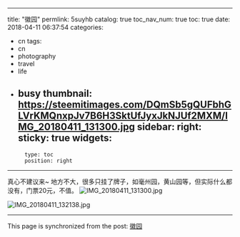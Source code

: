 
---
title: "徽园"
permlink: 5suyhb
catalog: true
toc_nav_num: true
toc: true
date: 2018-04-11 06:37:54
categories:
- cn
tags:
- cn
- photography
- travel
- life
- busy
thumbnail: https://steemitimages.com/DQmSb5gQUFbhGLVrKMQnxpJv7B6H3SktUfJyxJkNJUf2MXM/IMG_20180411_131300.jpg
sidebar:
    right:
        sticky: true
widgets:
    -
        type: toc
        position: right
---


真心不建议来~
地方不大，很多只挂了牌子，如毫州园，黄山园等，但实际什么都没有，门票20元，不值。
![IMG_20180411_131300.jpg](https://steemitimages.com/DQmSb5gQUFbhGLVrKMQnxpJv7B6H3SktUfJyxJkNJUf2MXM/IMG_20180411_131300.jpg)

![IMG_20180411_132138.jpg](https://steemitimages.com/DQmUW4KvFGgrMr3Qz3GAmVzp3YnoanLUHdsGptgUtMDZnRZ/IMG_20180411_132138.jpg)

- - -

This page is synchronized from the post: [徽园](https://steemit.com/@andrewma/5suyhb)
